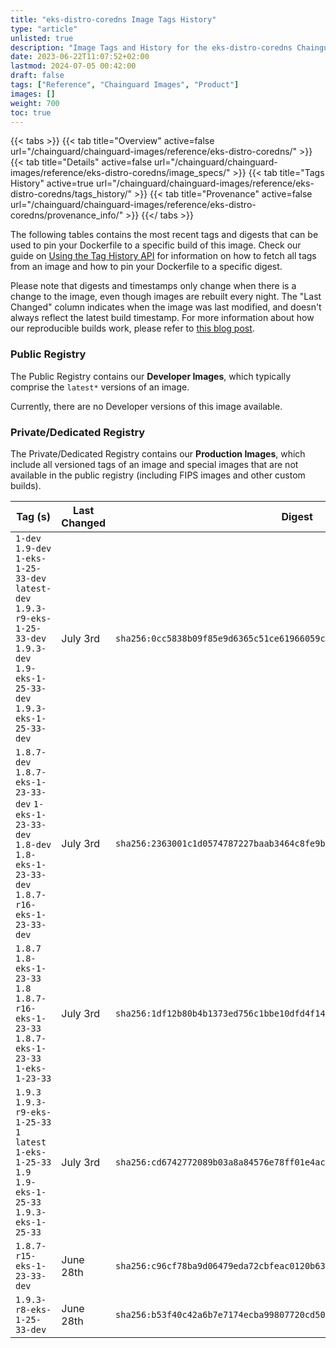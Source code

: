 ```yaml
---
title: "eks-distro-coredns Image Tags History"
type: "article"
unlisted: true
description: "Image Tags and History for the eks-distro-coredns Chainguard Image"
date: 2023-06-22T11:07:52+02:00
lastmod: 2024-07-05 00:42:00
draft: false
tags: ["Reference", "Chainguard Images", "Product"]
images: []
weight: 700
toc: true
---
```


{{< tabs >}}
{{< tab title="Overview" active=false url="/chainguard/chainguard-images/reference/eks-distro-coredns/" >}}
{{< tab title="Details" active=false url="/chainguard/chainguard-images/reference/eks-distro-coredns/image_specs/" >}}
{{< tab title="Tags History" active=true url="/chainguard/chainguard-images/reference/eks-distro-coredns/tags_history/" >}}
{{< tab title="Provenance" active=false url="/chainguard/chainguard-images/reference/eks-distro-coredns/provenance_info/" >}}
{{</ tabs >}}

The following tables contains the most recent tags and digests that can be used to pin your Dockerfile to a specific build of this image. Check our guide on [Using the Tag History API](/chainguard/chainguard-images/using-the-tag-history-api/) for information on how to fetch all tags from an image and how to pin your Dockerfile to a specific digest.

Please note that digests and timestamps only change when there is a change to the image, even though images are rebuilt every night. The "Last Changed" column indicates when the image was last modified, and doesn't always reflect the latest build timestamp. For more information about how our reproducible builds work, please refer to [this blog post](https://www.chainguard.dev/unchained/reproducing-chainguards-reproducible-image-builds).

### Public Registry
The Public Registry contains our **Developer Images**, which typically comprise the `latest*` versions of an image.

Currently, there are no Developer versions of this image available.

### Private/Dedicated Registry
The Private/Dedicated Registry contains our **Production Images**, which include all versioned tags of an image and special images that are not available in the public registry (including FIPS images and other custom builds).

| Tag (s)                                                                                                                                  | Last Changed | Digest                                                                    |
|------------------------------------------------------------------------------------------------------------------------------------------|--------------|---------------------------------------------------------------------------|
|  `1-dev` `1.9-dev` `1-eks-1-25-33-dev` `latest-dev` `1.9.3-r9-eks-1-25-33-dev` `1.9.3-dev` `1.9-eks-1-25-33-dev` `1.9.3-eks-1-25-33-dev` | July 3rd     | `sha256:0cc5838b09f85e9d6365c51ce61966059c1b69db748e29466a09519128d2f1da` |
|  `1.8.7-dev` `1.8.7-eks-1-23-33-dev` `1-eks-1-23-33-dev` `1.8-dev` `1.8-eks-1-23-33-dev` `1.8.7-r16-eks-1-23-33-dev`                     | July 3rd     | `sha256:2363001c1d0574787227baab3464c8fe9b6600f8a7951c8d9d4f3646043f6f54` |
|  `1.8.7` `1.8-eks-1-23-33` `1.8` `1.8.7-r16-eks-1-23-33` `1.8.7-eks-1-23-33` `1-eks-1-23-33`                                             | July 3rd     | `sha256:1df12b80b4b1373ed756c1bbe10dfd4f1425d522eb9379f021c6222bc2eafeda` |
|  `1.9.3` `1.9.3-r9-eks-1-25-33` `1` `latest` `1-eks-1-25-33` `1.9` `1.9-eks-1-25-33` `1.9.3-eks-1-25-33`                                 | July 3rd     | `sha256:cd6742772089b03a8a84576e78ff01e4ace322c21255fc9656589889f70fc1fb` |
|  `1.8.7-r15-eks-1-23-33-dev`                                                                                                             | June 28th    | `sha256:c96cf78ba9d06479eda72cbfeac0120b6354e8d94b4308a60b5316f5fefc796c` |
|  `1.9.3-r8-eks-1-25-33-dev`                                                                                                              | June 28th    | `sha256:b53f40c42a6b7e7174ecba99807720cd5065ab0a9899fea81ab4ad6dfe0e6502` |

